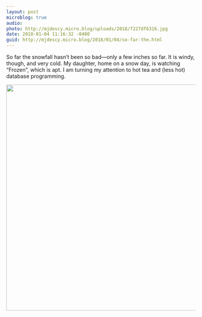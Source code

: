 ```yaml
---
layout: post
microblog: true
audio: 
photo: http://mjdescy.micro.blog/uploads/2018/f227df6316.jpg
date: 2018-01-04 11:16:32 -0400
guid: http://mjdescy.micro.blog/2018/01/04/so-far-the.html
---
```

So far the snowfall hasn’t been so bad—only a few inches so far. It is windy, though, and very cold. My daughter, home on a snow day, is watching “Frozen”, which is apt. I am turning my attention to hot tea and (less hot) database programming. 

<img src="http://mjdescy.micro.blog/uploads/2018/f227df6316.jpg" width="600" height="600" />
